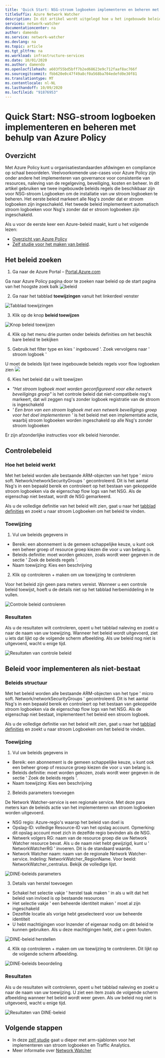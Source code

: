 ```yaml
---
title: 'Quick Start: NSG-stroom logboeken implementeren en beheren met Azure Policy'
titleSuffix: Azure Network Watcher
description: In dit artikel wordt uitgelegd hoe u het ingebouwde beleid gebruikt voor het beheren van de implementatie van NSG-stroom logboeken
services: network-watcher
documentationcenter: na
author: damendo
ms.service: network-watcher
ms.devlang: na
ms.topic: article
ms.tgt_pltfrm: na
ms.workload: infrastructure-services
ms.date: 10/01/2020
ms.author: damendo
ms.openlocfilehash: a603f55bd5bff7b2ed68623e9c712faaf8ac766f
ms.sourcegitcommit: fbb620e0c47f49a8cf0a568ba704edefd0e30f81
ms.translationtype: MT
ms.contentlocale: nl-NL
ms.lasthandoff: 10/09/2020
ms.locfileid: "91876953"
---
```

# <a name="quickstart-deploy-and-manage-nsg-flow-logs-using-azure-policy"></a>Quick Start: NSG-stroom logboeken implementeren en beheren met behulp van Azure Policy 

## <a name="overview"></a>Overzicht
Met Azure Policy kunt u organisatiestandaarden afdwingen en compliance op schaal beoordelen. Veelvoorkomende use-cases voor Azure Policy zijn onder andere het implementeren van governance voor consistentie van resources, naleving van de regelgeving, beveiliging, kosten en beheer. In dit artikel gebruiken we twee ingebouwde beleids regels die beschikbaar zijn voor NSG-stroom Logboeken om de installatie van uw stroom logboeken te beheren. Het eerste beleid markeert alle Nsg's zonder dat er stroom logboeken zijn ingeschakeld. Het tweede beleid implementeert automatisch stroom logboeken voor Nsg's zonder dat er stroom logboeken zijn ingeschakeld. 

Als u voor de eerste keer een Azure-beleid maakt, kunt u het volgende lezen: 
- [Overzicht van Azure Policy](https://docs.microsoft.com/azure/governance/policy/overview) 
- [Zelf studie voor het maken van beleid](https://docs.microsoft.com/azure/governance/policy/assign-policy-portal#create-a-policy-assignment).


## <a name="locate-the-policies"></a>Het beleid zoeken
1. Ga naar de Azure Portal – [Portal.Azure.com](https://portal.azure.com) 

Ga naar Azure Policy pagina door te zoeken naar beleid op de start pagina van het hoogste zoek balk ![ beleid](./media/network-watcher-builtin-policy/1_policy-search.png)

2. Ga naar het tabblad **toewijzingen** vanuit het linkerdeel venster

![Tabblad toewijzingen](./media/network-watcher-builtin-policy/2_assignments-tab.png)

3. Klik op de knop **beleid toewijzen** 

![Knop beleid toewijzen](./media/network-watcher-builtin-policy/3_assign-policy-button.png)

4. Klik op het menu drie punten onder beleids definities om het beschik bare beleid te bekijken

5. Gebruik het filter type en kies ' ingebouwd '. Zoek vervolgens naar ' stroom logboek '

U moet de beleids lijst twee ingebouwde beleids regels voor flow logboeken zien ![](./media/network-watcher-builtin-policy/4_filter-for-flow-log-policies.png)

6. Kies het beleid dat u wilt toewijzen

- *"Het stroom logboek moet worden geconfigureerd voor elke netwerk beveiligings groep"* is het controle beleid dat niet-compatibele nsg's markeert, dat wil zeggen nsg's zonder logboek registratie van de stroom is ingeschakeld
- *' Een bron van een stroom logboek met een netwerk beveiligings groep voor het doel implementeren '* is het beleid met een implementatie actie, waarbij stroom logboeken worden ingeschakeld op alle Nsg's zonder stroom logboeken

Er zijn afzonderlijke instructies voor elk beleid hieronder.  

## <a name="audit-policy"></a>Controlebeleid 

### <a name="how-the-policy-works"></a>Hoe het beleid werkt

Met het beleid worden alle bestaande ARM-objecten van het type ' micro soft. Network/networkSecurityGroups ' gecontroleerd. Dit is het aantal Nsg's in een bepaald bereik en controleert op het bestaan van gekoppelde stroom logboeken via de eigenschap flow logs van het NSG. Als de eigenschap niet bestaat, wordt de NSG gemarkeerd.

Als u de volledige definitie van het beleid wilt zien, gaat u naar het [tabblad definities](https://ms.portal.azure.com/#blade/Microsoft_Azure_Policy/PolicyMenuBlade/Definitions) en zoekt u naar stroom Logboeken om het beleid te vinden.

### <a name="assignment"></a>Toewijzing

1. Vul uw beleids gegevens in

- Bereik: een abonnement is de gemeen schappelijke keuze, u kunt ook een beheer groep of resource groep kiezen die voor u van belang is.  
- Beleids definitie: moet worden gekozen, zoals wordt weer gegeven in de sectie ' Zoek de beleids regels '.
- Naam toewijzing: Kies een beschrijving 

2. Klik op controleren + maken om uw toewijzing te controleren

Voor het beleid zijn geen para meters vereist. Wanneer u een controle beleid toewijst, hoeft u de details niet op het tabblad herbemiddeling in te vullen.  

![Controle beleid controleren](./media/network-watcher-builtin-policy/5_1_audit-policy-review.png)

### <a name="results"></a>Resultaten

Als u de resultaten wilt controleren, opent u het tabblad naleving en zoekt u naar de naam van uw toewijzing.
Wanneer het beleid wordt uitgevoerd, ziet u iets dat lijkt op de volgende scherm afbeelding. Als uw beleid nog niet is uitgevoerd, wacht u enige tijd. 

![Resultaten van controle beleid](./media/network-watcher-builtin-policy/7_1_audit-policy-results.png)

## <a name="deploy-if-not-exists-policy"></a>Beleid voor implementeren als niet-bestaat 

### <a name="policy-structure"></a>Beleids structuur

Met het beleid worden alle bestaande ARM-objecten van het type ' micro soft. Network/networkSecurityGroups ' gecontroleerd. Dit is het aantal Nsg's in een bepaald bereik en controleert op het bestaan van gekoppelde stroom logboeken via de eigenschap flow logs van het NSG. Als de eigenschap niet bestaat, implementeert het beleid een stroom logboek. 

Als u de volledige definitie van het beleid wilt zien, gaat u naar het [tabblad definities](https://ms.portal.azure.com/#blade/Microsoft_Azure_Policy/PolicyMenuBlade/Definitions) en zoekt u naar stroom Logboeken om het beleid te vinden. 

### <a name="assignment"></a>Toewijzing

1. Vul uw beleids gegevens in

- Bereik: een abonnement is de gemeen schappelijke keuze, u kunt ook een beheer groep of resource groep kiezen die voor u van belang is.  
- Beleids definitie: moet worden gekozen, zoals wordt weer gegeven in de sectie ' Zoek de beleids regels '.
- Naam toewijzing: Kies een beschrijving 

2. Beleids parameters toevoegen 

De Network Watcher-service is een regionale service. Met deze para meters kan de beleids actie van het implementeren van stroom logboeken worden uitgevoerd. 
- NSG regio: Azure-regio's waarop het beleid van doel is
- Opslag-ID: volledige Resource-ID van het opslag account. Opmerking: dit opslag account moet zich in dezelfde regio bevinden als de NSG. 
- Netwerk volgers RG: naam van de resource groep die uw Network Watcher resource bevat. Als u de naam niet hebt gewijzigd, kunt u ' NetworkWatcherRG ' invoeren. Dit is de standaard waarde.
- Network Watcher naam: naam van de regionale Network Watcher-service. Indeling: NetworkWatcher_RegionName. Voor beeld: NetworkWatcher_centralus. Bekijk de volledige lijst.

![DINE-beleids parameters](./media/network-watcher-builtin-policy/5_2_1_dine-policy-details-alt.png)

3. Details van herstel toevoegen

- Schakel het selectie vakje ' herstel taak maken ' in als u wilt dat het beleid van invloed is op bestaande resources 
- Het selectie vakje ' een beheerde identiteit maken ' moet al zijn ingeschakeld
- Dezelfde locatie als vorige hebt geselecteerd voor uw beheerde identiteit 
- U hebt machtigingen voor Inzender of eigenaar nodig om dit beleid te kunnen gebruiken. Als u deze machtigingen hebt, ziet u geen fouten.

![DINE-beleid herstellen](./media/network-watcher-builtin-policy/5_2_2_dine-remediation.png) 

4. Klik op controleren + maken om uw toewijzing te controleren. Dit lijkt op de volgende scherm afbeelding.

![DINE-beleids beoordeling](./media/network-watcher-builtin-policy/5_2_3_dine-review.png) 


### <a name="results"></a>Resultaten

Als u de resultaten wilt controleren, opent u het tabblad naleving en zoekt u naar de naam van uw toewijzing.
U ziet een item zoals de volgende scherm afbeelding wanneer het beleid wordt weer geven. Als uw beleid nog niet is uitgevoerd, wacht u enige tijd.

![Resultaten van DINE-beleid](./media/network-watcher-builtin-policy/7_2_dine-policy-results.png)  


## <a name="next-steps"></a>Volgende stappen 

-   In deze [zelf studie](https://docs.microsoft.com/azure/network-watcher/quickstart-configure-network-security-group-flow-logs-from-arm-template) gaat u dieper met arm-sjablonen voor het implementeren van stroom logboeken en Traffic Analytics.
-   Meer informatie over [Network Watcher](https://docs.microsoft.com/azure/network-watcher/)
